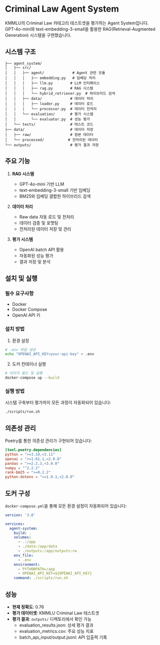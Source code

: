 # Criminal Law Agent System

KMMLU의 Criminal Law 카테고리 테스트셋을 평가하는 Agent System입니다. 
GPT-4o-mini와 text-embedding-3-small을 활용한 RAG(Retrieval-Augmented Generation) 시스템을 구현했습니다.

## 시스템 구조

```
├── agent_system/
│   ├── src/
│   │   ├── agent/             # Agent 관련 모듈
│   │   │   ├── embedding.py   # 임베딩 처리
│   │   │   ├── llm.py        # LLM 인터페이스
│   │   │   ├── rag.py        # RAG 시스템
│   │   │   └── hybrid_retriever.py  # 하이브리드 검색
│   │   ├── data/             # 데이터 처리
│   │   │   ├── loader.py     # 데이터 로드
│   │   │   └── processor.py  # 데이터 전처리
│   │   └── evaluation/       # 평가 시스템
│   │       └── evaluator.py  # 성능 평가
│   └── tests/                # 테스트 코드
├── data/                     # 데이터 저장
│   ├── raw/                  # 원본 데이터
│   └── processed/           # 전처리된 데이터
└── outputs/                  # 평가 결과 저장
```

## 주요 기능

1. **RAG 시스템**
   - GPT-4o-mini 기반 LLM
   - text-embedding-3-small 기반 임베딩
   - BM25와 임베딩 결합한 하이브리드 검색

2. **데이터 처리**
   - Raw data 자동 로드 및 전처리
   - 데이터 검증 및 포맷팅
   - 전처리된 데이터 저장 및 관리

3. **평가 시스템**
   - OpenAI batch API 활용
   - 자동화된 성능 평가
   - 결과 저장 및 분석

## 설치 및 실행

### 필수 요구사항
- Docker
- Docker Compose
- OpenAI API 키

### 설치 방법

1. 환경 설정
```bash
# .env 파일 생성
echo "OPENAI_API_KEY=your-api-key" > .env
```

2. 도커 컨테이너 실행
```bash
# 이미지 빌드 및 실행
docker-compose up --build
```

### 실행 방법

시스템 구축부터 평가까지 모든 과정이 자동화되어 있습니다:
```bash
./scripts/run.sh
```

## 의존성 관리

Poetry를 통한 의존성 관리가 구현되어 있습니다:

```toml
[tool.poetry.dependencies]
python = ">=3.10,<3.11"
openai = ">=1.61.1,<2.0.0"
pandas = ">=2.2.3,<3.0.0"
numpy = "^2.2.2"
rank-bm25 = ">=0.2.2"
python-dotenv = ">=1.0.1,<2.0.0"
```

## 도커 구성

`docker-compose.yml`을 통해 모든 환경 설정이 자동화되어 있습니다:
```yaml
version: '3.8'

services:
  agent-system:
    build: .
    volumes:
      - .:/app
      - ./data:/app/data
      - ./outputs:/app/outputs:rw
    env_file:
      - .env
    environment:
      - PYTHONPATH=/app
      - OPENAI_API_KEY=${OPENAI_API_KEY}
    command: ./scripts/run.sh
```

## 성능

- **현재 정확도**: 0.76
- **평가 데이터셋**: KMMLU Criminal Law 테스트셋
- **평가 결과**: `outputs/` 디렉토리에서 확인 가능
  - evaluation_results.json: 상세 평가 결과
  - evaluation_metrics.csv: 주요 성능 지표
  - batch_api_input/output.jsonl: API 입출력 기록
